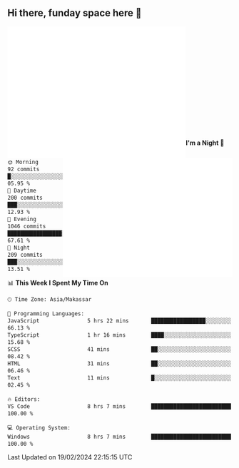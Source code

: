 ## Hi there, funday space here 🚀

<img align="left" width="400" alt="🌞" src="https://raw.githubusercontent.com/fhasnur/fhasnur/master/general.svg?token=ATQS65TR7ETTG5RLJUDIDBLBN34HE">
<img align="right" width="380" alt="🌞" src="https://raw.githubusercontent.com/fhasnur/fhasnur/master/statistics.svg?token=ATQS65TR7ETTG5RLJUDIDBLBN34HE">

<br><br><br><br><br><br><br><br><br><br><br><br><br><br>

<!--START_SECTION:waka-->
**I'm a Night 🦉** 

```text
🌞 Morning                92 commits          █░░░░░░░░░░░░░░░░░░░░░░░░   05.95 % 
🌆 Daytime                200 commits         ███░░░░░░░░░░░░░░░░░░░░░░   12.93 % 
🌃 Evening                1046 commits        █████████████████░░░░░░░░   67.61 % 
🌙 Night                  209 commits         ███░░░░░░░░░░░░░░░░░░░░░░   13.51 % 
```


📊 **This Week I Spent My Time On** 

```text
🕑︎ Time Zone: Asia/Makassar

💬 Programming Languages: 
JavaScript               5 hrs 22 mins       █████████████████░░░░░░░░   66.13 % 
TypeScript               1 hr 16 mins        ████░░░░░░░░░░░░░░░░░░░░░   15.68 % 
SCSS                     41 mins             ██░░░░░░░░░░░░░░░░░░░░░░░   08.42 % 
HTML                     31 mins             ██░░░░░░░░░░░░░░░░░░░░░░░   06.46 % 
Text                     11 mins             █░░░░░░░░░░░░░░░░░░░░░░░░   02.45 % 

🔥 Editors: 
VS Code                  8 hrs 7 mins        █████████████████████████   100.00 % 

💻 Operating System: 
Windows                  8 hrs 7 mins        █████████████████████████   100.00 % 
```


 Last Updated on 19/02/2024 22:15:15 UTC
<!--END_SECTION:waka-->
